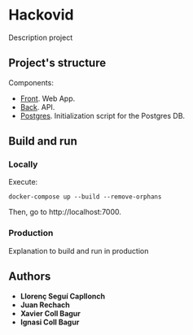 # Hackovid
Description project

## Project's structure
Components:
* [Front](front). Web App.
* [Back](back). API.
* [Postgres](postgres). Initialization script for the Postgres DB.

## Build and run
### Locally
Execute: 
```
docker-compose up --build --remove-orphans
```

Then, go to http://localhost:7000.

### Production
Explanation to build and run in production

## Authors
* **Llorenç Seguí Capllonch**
* **Juan Rechach**
* **Xavier Coll Bagur** 
* **Ignasi Coll Bagur**
